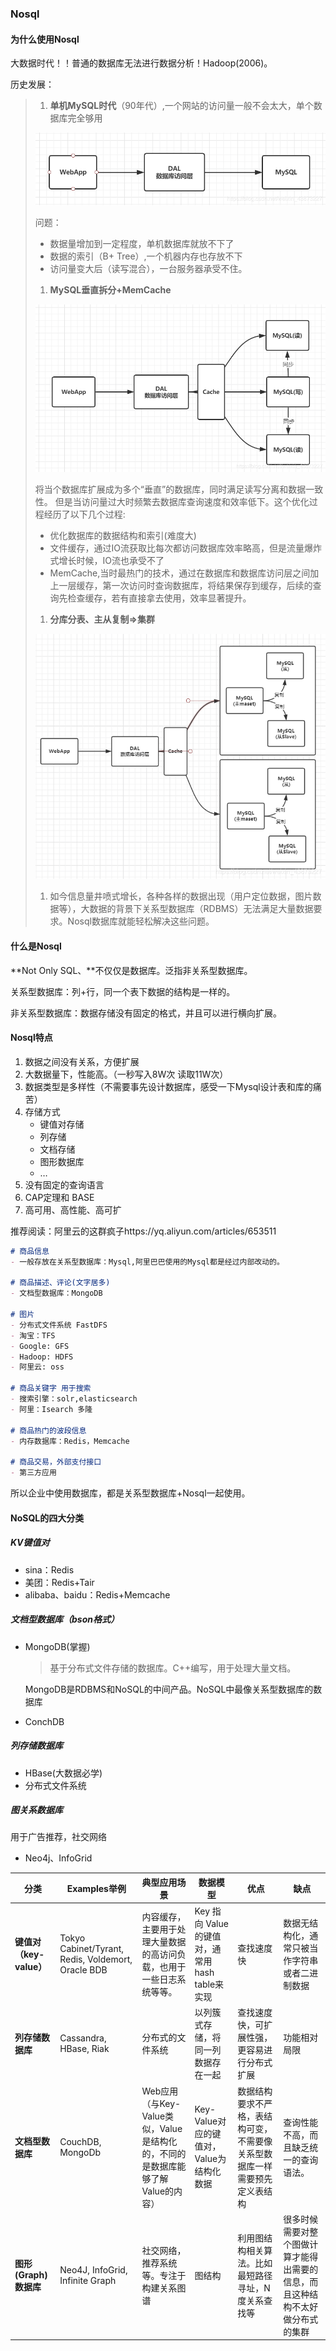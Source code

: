 ### Nosql

#### 为什么使用Nosql

大数据时代！！普通的数据库无法进行数据分析！Hadoop(2006)。

历史发展：

> 1. **单机MySQL时代**（90年代）,一个网站的访问量一般不会太大，单个数据库完全够用
>
> ![在这里插入图片描述](./assets/01.Nosql/31385ef9f711d8d71a455b81c78864d4.png)
>
> 问题：
>
> - 数据量增加到一定程度，单机数据库就放不下了
> - 数据的索引（B+ Tree）,一个机器内存也存放不下
> - 访问量变大后（读写混合），一台服务器承受不住。
>
> 1. **MySQL垂直拆分+MemCache**
>
> ![在这里插入图片描述](./assets/01.Nosql/5f54d05c89006a1c6dafa2638c2f4dde.png)
>
> 将当个数据库扩展成为多个“垂直”的数据库，同时满足读写分离和数据一致性。
> 但是当访问量过大时频繁去数据库查询速度和效率低下。这个优化过程经历了以下几个过程:
>
> - 优化数据库的数据结构和索引(难度大)
> - 文件缓存，通过IO流获取比每次都访问数据库效率略高，但是流量爆炸式增长时候，IO流也承受不了
> - MemCache,当时最热门的技术，通过在数据库和数据库访问层之间加上一层缓存，第一次访问时查询数据库，将结果保存到缓存，后续的查询先检查缓存，若有直接拿去使用，效率显著提升。
>
> 1. **分库分表、主从复制=>集群**
>
> ![在这里插入图片描述](./assets/01.Nosql/bcfe6b55cf39a20d7fabf5d1f3430828.png)
>
> 1. 如今信息量井喷式增长，各种各样的数据出现（用户定位数据，图片数据等），大数据的背景下关系型数据库（RDBMS）无法满足大量数据要求。Nosql数据库就能轻松解决这些问题。

#### 什么是Nosql

**Not Only SQL、**不仅仅是数据库。泛指非关系型数据库。

关系型数据库：列+行，同一个表下数据的结构是一样的。

非关系型数据库：数据存储没有固定的格式，并且可以进行横向扩展。

#### Nosql特点

1. 数据之间没有关系，方便扩展
2. 大数据量下，性能高。（一秒写入8W次 读取11W次）
3. 数据类型是多样性（不需要事先设计数据库，感受一下Mysql设计表和库的痛苦）
4. 存储方式
   - 键值对存储
   - 列存储
   - 文档存储
   - 图形数据库
   - …
5. 没有固定的查询语言
6. CAP定理和 BASE
7. 高可用、高性能、高可扩

推荐阅读：阿里云的这群疯子https://yq.aliyun.com/articles/653511

```markdown
# 商品信息
- 一般存放在关系型数据库：Mysql,阿里巴巴使用的Mysql都是经过内部改动的。

# 商品描述、评论(文字居多)
- 文档型数据库：MongoDB

# 图片
- 分布式文件系统 FastDFS
- 淘宝：TFS
- Google: GFS
- Hadoop: HDFS
- 阿里云: oss

# 商品关键字 用于搜索
- 搜索引擎：solr,elasticsearch
- 阿里：Isearch 多隆

# 商品热门的波段信息
- 内存数据库：Redis，Memcache

# 商品交易，外部支付接口
- 第三方应用
```

所以企业中使用数据库，都是关系型数据库+Nosql一起使用。

#### NoSQL的四大分类

##### KV键值对

- sina：Redis
- 美团：Redis+Tair
- alibaba、baidu：Redis+Memcache

##### 文档型数据库（bson格式）

- MongoDB(掌握)

  > 基于分布式文件存储的数据库。C++编写，用于处理大量文档。

  MongoDB是RDBMS和NoSQL的中间产品。NoSQL中最像关系型数据库的数据库

- ConchDB

##### 列存储数据库

- HBase(大数据必学)
- 分布式文件系统

##### 图关系数据库

用于广告推荐，社交网络

- Neo4j、InfoGrid

| **分类**                | **Examples举例**                                   | **典型应用场景**                                             | **数据模型**                                    | **优点**                                                     | **缺点**                                                     |
| ----------------------- | -------------------------------------------------- | ------------------------------------------------------------ | ----------------------------------------------- | ------------------------------------------------------------ | ------------------------------------------------------------ |
| **键值对（key-value）** | Tokyo Cabinet/Tyrant, Redis, Voldemort, Oracle BDB | 内容缓存，主要用于处理大量数据的高访问负载，也用于一些日志系统等等。 | Key 指向 Value 的键值对，通常用hash table来实现 | 查找速度快                                                   | 数据无结构化，通常只被当作字符串或者二进制数据               |
| **列存储数据库**        | Cassandra, HBase, Riak                             | 分布式的文件系统                                             | 以列簇式存储，将同一列数据存在一起              | 查找速度快，可扩展性强，更容易进行分布式扩展                 | 功能相对局限                                                 |
| **文档型数据库**        | CouchDB, MongoDb                                   | Web应用（与Key-Value类似，Value是结构化的，不同的是数据库能够了解Value的内容） | Key-Value对应的键值对，Value为结构化数据        | 数据结构要求不严格，表结构可变，不需要像关系型数据库一样需要预先定义表结构 | 查询性能不高，而且缺乏统一的查询语法。                       |
| **图形(Graph)数据库**   | Neo4J, InfoGrid, Infinite Graph                    | 社交网络，推荐系统等。专注于构建关系图谱                     | 图结构                                          | 利用图结构相关算法。比如最短路径寻址，N度关系查找等          | 很多时候需要对整个图做计算才能得出需要的信息，而且这种结构不太好做分布式的集群 |

